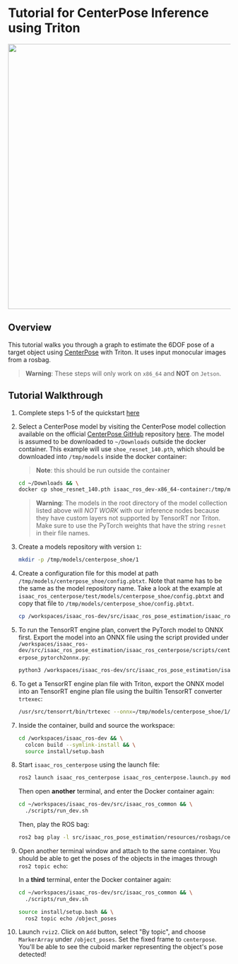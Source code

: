 # Tutorial for CenterPose Inference using Triton

<div align="center"><img src="../resources/centerpose_rviz.png" width="600px"/></div>

## Overview

This tutorial walks you through a graph to estimate the 6DOF pose of a target object using [CenterPose](https://github.com/NVIDIA-ISAAC-ROS/isaac_ros_pose_estimation) with Triton. It uses input monocular images from a rosbag.
> **Warning**: These steps will only work on `x86_64` and **NOT** on `Jetson`.

## Tutorial Walkthrough

1. Complete steps 1-5 of the quickstart [here](../README.md#quickstart)
2. Select a CenterPose model by visiting the CenterPose model collection available on the official [CenterPose GitHub](https://github.com/NVlabs/CenterPose) repository [here](https://drive.google.com/drive/folders/1QIxcfKepOR4aktOz62p3Qag0Fhm0LVa0). The model is assumed to be downloaded to `~/Downloads` outside the docker container. This example will use `shoe_resnet_140.pth`, which should be downloaded into `/tmp/models` inside the docker container:
    > **Note**: this should be run outside the container

    ```bash
    cd ~/Downloads && \
    docker cp shoe_resnet_140.pth isaac_ros_dev-x86_64-container:/tmp/models
    ```

    > **Warning**: The models in the root directory of the model collection listed above will *NOT WORK* with our inference nodes because they have custom layers not supported by TensorRT nor Triton. Make sure to use the PyTorch weights that have the string `resnet` in their file names.

3. Create a models repository with version `1`:

   ```bash
   mkdir -p /tmp/models/centerpose_shoe/1
   ```

4. Create a configuration file for this model at path `/tmp/models/centerpose_shoe/config.pbtxt`. Note that name has to be the same as the model repository name. Take a look at the example at `isaac_ros_centerpose/test/models/centerpose_shoe/config.pbtxt` and copy that file to `/tmp/models/centerpose_shoe/config.pbtxt`.

   ```bash
   cp /workspaces/isaac_ros-dev/src/isaac_ros_pose_estimation/isaac_ros_centerpose/test/models/centerpose_shoe/config.pbtxt /tmp/models/centerpose_shoe/config.pbtxt
   ```

5. To run the TensorRT engine plan, convert the PyTorch model to ONNX first. Export the model into an ONNX file using the script provided under `/workspaces/isaac_ros-dev/src/isaac_ros_pose_estimation/isaac_ros_centerpose/scripts/centerpose_pytorch2onnx.py`:

      ```bash
      python3 /workspaces/isaac_ros-dev/src/isaac_ros_pose_estimation/isaac_ros_centerpose/scripts/centerpose_pytorch2onnx.py --input /tmp/models/shoe_resnet_140.pth --output /tmp/models/centerpose_shoe/1/model.onnx
      ```

6. To get a TensorRT engine plan file with Triton, export the ONNX model into an TensorRT engine plan file using the builtin TensorRT converter `trtexec`:

      ```bash
      /usr/src/tensorrt/bin/trtexec --onnx=/tmp/models/centerpose_shoe/1/model.onnx --saveEngine=/tmp/models/centerpose_shoe/1/model.plan
      ```

7. Inside the container, build and source the workspace:

    ```bash
    cd /workspaces/isaac_ros-dev && \
      colcon build --symlink-install && \
      source install/setup.bash
    ```

8. Start `isaac_ros_centerpose` using the launch file:

    ```bash
    ros2 launch isaac_ros_centerpose isaac_ros_centerpose.launch.py model_name:=centerpose_shoe model_repository_paths:=['/tmp/models']
    ```

    Then open **another** terminal, and enter the Docker container again:

    ```bash
    cd ~/workspaces/isaac_ros-dev/src/isaac_ros_common && \
      ./scripts/run_dev.sh
    ```

     Then, play the ROS bag:

    ```bash
    ros2 bag play -l src/isaac_ros_pose_estimation/resources/rosbags/centerpose_rosbag/
    ```

9. Open another terminal window and attach to the same container. You should be able to get the poses of the objects in the images through `ros2 topic echo`:

    In a **third** terminal, enter the Docker container again:

    ```bash
    cd ~/workspaces/isaac_ros-dev/src/isaac_ros_common && \
      ./scripts/run_dev.sh
    ```

    ```bash
    source install/setup.bash && \
      ros2 topic echo /object_poses
    ```

10. Launch `rviz2`. Click on `Add` button, select "By topic", and choose `MarkerArray` under `/object_poses`. Set the fixed frame to `centerpose`. You'll be able to see the cuboid marker representing the object's pose detected!
